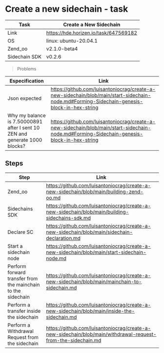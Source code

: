 # Create a new sidechain - task
| Task | Create a New Sidechain|
| ----- | ---- |
| Link | https://hde.horizen.io/task/647569182 |
| OS | linux: ubuntu-20.04.1 |
| Zend_oo  | v2.1.0-beta4 |
| Sidechain SDK | v0.2.6 |

> Problems

| Especification | Link|
| ----- | ---- |
| Json expected | https://github.com/luisantoniocrag/create-a-new-sidechain/blob/main/start-sidechain-node.md#Forming-Sidechain-genesis-block-in-hex-string |
| Why my balance is 7.50000891 after I sent 10 ZEN and generate 1000 blocks? | https://github.com/luisantoniocrag/create-a-new-sidechain/blob/main/start-sidechain-node.md#Forming-Sidechain-genesis-block-in-hex-string |


## Steps

| Step | Link |
| ----- | ---- |
| Zend_oo | https://github.com/luisantoniocrag/create-a-new-sidechain/blob/main/building-zend-oo.md |
| Sidechains SDK | https://github.com/luisantoniocrag/create-a-new-sidechain/blob/main/building-sidechains-sdk.md |
| Declare SC | https://github.com/luisantoniocrag/create-a-new-sidechain/blob/main/sidechain-declaration.md |
| Start a sidechain node| https://github.com/luisantoniocrag/create-a-new-sidechain/blob/main/start-sidechain-node.md |
| Perform forward transfer from the mainchain to the sidechain | https://github.com/luisantoniocrag/create-a-new-sidechain/blob/main/mainchain-to-sidechain.md |
| Perform a transfer inside the sidechain | https://github.com/luisantoniocrag/create-a-new-sidechain/blob/main/inside-the-sidechain.md |
| Perform a Withdrawal Request from the sidechain | https://github.com/luisantoniocrag/create-a-new-sidechain/blob/main/withdrawal-request-from-the-sidechain.md |


